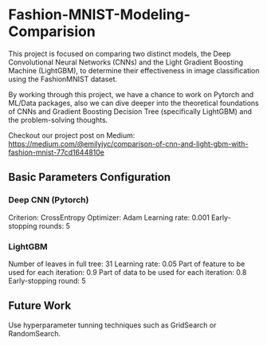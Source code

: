 # Fashion-MNIST-Modeling-Comparision
This project is focused on comparing two distinct models, the Deep Convolutional Neural Networks (CNNs) and the Light Gradient Boosting Machine (LightGBM), to determine their effectiveness in image classification using the FashionMNIST dataset.

By working through this project, we have a chance to work on Pytorch and ML/Data packages, also we can dive deeper into the theoretical foundations of CNNs and Gradient Boosting Decision Tree (specifically LightGBM) and the problem-solving thoughts.

Checkout our project post on Medium: https://medium.com/@emilyjyc/comparison-of-cnn-and-light-gbm-with-fashion-mnist-77cd1644810e

## Basic Parameters Configuration

### Deep CNN (Pytorch)
Criterion: CrossEntropy
Optimizer: Adam
Learning rate: 0.001
Early-stopping rounds: 5

### LightGBM
Number of leaves in full tree: 31
Learning rate: 0.05
Part of feature to be used for each iteration: 0.9
Part of data to be used for each iteration: 0.8
Early-stopping round: 5

## Future Work
Use hyperparameter tunning techniques such as GridSearch or RandomSearch.

